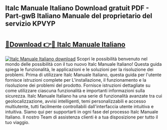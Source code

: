 ## Italc Manuale Italiano Download gratuit PDF - Part-gwB Italiano Manuale del proprietario del servizio KPVYP

# <h2><a href="http://dfbe8j.blite.top/?on=Italc+Manuale+Italiano">🔗Download 👉🔴 Italc Manuale Italiano</a></h2>

[![Italc Manuale Italiano download](https://i.imgur.com/lujVjoI.png)](http://dfbe8j.blite.top/?on=Italc+Manuale+Italiano)
Scopri le possibilità benvenuto nel mondo delle possibilità con il tuo nuovo Italc Manuale Italiano! Questa guida spiega le funzionalità, le applicazioni e le soluzioni per la risoluzione dei problemi. Prima di utilizzare Italc Manuale Italiano, questa guida per l'utente fornisce istruzioni complete per L'installazione, il funzionamento e la risoluzione dei problemi del prodotto. Fornisce istruzioni dettagliate su come utilizzare ciascuna funzionalità e importanti informazioni sulla sicurezza. Italc Manuale Italiano ha una serie di funzionalità avanzate tra cui geolocalizzazione, avvisi intelligenti, temi personalizzabili e accesso multiutente, tutti facilmente controllabili dall'interfaccia utente intuitiva e intuitiva. Siamo qui per supportarti in ogni fase del processo Italc Manuale Italiano. Il nostro Team di assistenza clienti è a tua disposizione per tutto il tuo viaggio.
